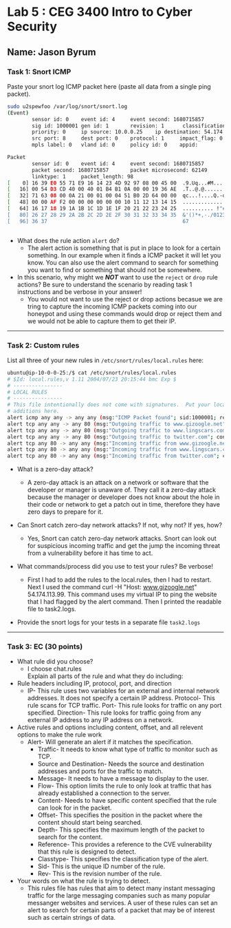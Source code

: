 # Lab 5 : CEG 3400 Intro to Cyber Security

## Name: Jason Byrum

### Task 1: Snort ICMP

Paste your snort log ICMP packet here (paste all data from a single ping packet).

```bash 
sudo u2spewfoo /var/log/snort/snort.log
(Event)
        sensor id: 0    event id: 4     event second: 1680715857        event microsecond: 62149
        sig id: 1000001 gen id: 1       revision: 1      classification: 0
        priority: 0     ip source: 10.0.0.25    ip destination: 54.174.113.99
        src port: 8     dest port: 0    protocol: 1     impact_flag: 0  blocked: 0
        mpls label: 0   vland id: 0     policy id: 0    appid:

Packet
        sensor id: 0    event id: 4     event second: 1680715857
        packet second: 1680715857       packet microsecond: 62149
        linktype: 1     packet_length: 98
[    0] 16 39 E0 55 71 E9 16 14 23 4D 92 97 08 00 45 00  .9.Uq...#M....E.
[   16] 00 54 D3 CD 40 00 40 01 B4 B1 0A 00 00 19 36 AE  .T..@.@.......6.
[   32] 71 63 08 00 0A 21 00 01 00 04 51 B0 2D 64 00 00  qc...!....Q.-d..
[   48] 00 00 AF F2 00 00 00 00 00 00 10 11 12 13 14 15  ................
[   64] 16 17 18 19 1A 1B 1C 1D 1E 1F 20 21 22 23 24 25  .......... !"#$%
[   80] 26 27 28 29 2A 2B 2C 2D 2E 2F 30 31 32 33 34 35  &'()*+,-./012345
[   96] 36 37                                            67



```

* What does the rule action `alert` do?
  *  The alert action is something that is put in place to look for a certain something. In our example when it finds a ICMP packet it will let you know. You can also use the alert command to search for something you want to find or something that should not be somewhere.
* In this scenario, why might we ***NOT*** want to use the `reject` or `drop` 
  rule actions?  Be sure to understand the scenario by reading task 1 instructions
  and be verbose in your answer!
  * You would not want to use the reject or drop actions becasue we are tring to capture the incoming ICMP packets coming into our honeypot and using these commands would drop or reject them and we would not be able to capture them to get their IP. 

---

### Task 2: Custom rules 

List all three of your new rules in `/etc/snort/rules/local.rules` here:

```bash
ubuntu@ip-10-0-0-25:/$ cat /etc/snort/rules/local.rules
# $Id: local.rules,v 1.11 2004/07/23 20:15:44 bmc Exp $
# ----------------
# LOCAL RULES
# ----------------
# This file intentionally does not come with signatures.  Put your local
# additions here.
alert icmp any any -> any any (msg:"ICMP Packet found"; sid:1000001; rev:1;)
alert tcp any any -> any 80 (msg:"Outgoing traffic to www.gizoogle.net"; content:"Host\: www.gizoogle.net"; sid:1000002; rev:1;)
alert tcp any any -> any 80 (msg:"Outgoing traffic to www.lingscars.com"; content:"Host\: www.lingscars.com"; sid:1000003; rev:1;)
alert tcp any any -> any 80 (msg:"Outgoing traffic to twitter.com"; content:"Host\: twitter.com"; sid:1000004; rev:1;)
alert tcp any 80 -> any any (msg:"Incoming traffic from www.gizoogle.net"; content:"Host\: www.gizoogle.net"; sid:1000005; rev:1;)
alert tcp any 80 -> any any (msg:"Incoming traffic from www.lingscars.com"; content:"Host\: www.lingscars.com"; sid:1000006; rev:1;)
alert tcp any 80 -> any any (msg:"Incoming traffic from twitter.com"; content:"Host\: twitter.com"; sid:1000007; rev:1;)

```

* What is a zero-day attack?
  * A zero-day attack is an attack on a network or software that the developer or manager is unaware of. They call it a zero-day attack because the manager or developer does not know about the hole in their code or network to get a patch out in time, therefore they have zero days to prepare for it.

* Can Snort catch zero-day network attacks?  If not, why not?  If yes, how?
  * Yes, Snort can catch zero-day network attacks. Snort can look out for suspicious incoming traffic and get the jump the incoming threat from a vulnerability before it has time to act.
* What commands/process did you use to test your rules?  Be verbose!
  * First I had to add the rules to the local.rules, then I had to restart. Next I used the command curl -H "Host: www.gizoogle.net" 54.174.113.99. This command uses my virtual IP to ping the website that I had flagged by the alert command. Then I printed the readable file to task2.logs. 

* Provide the snort logs for your tests in a separate file `task2.logs`

---

### Task 3: EC (30 points)

* What rule did you choose?
  * I choose chat.rules  
Explain all parts of the rule and what they do including:
* Rule headers including IP, protocol, port, and direction
  * IP- This rule uses two variables for an external and internal network addresses. It does not specify a certain IP address.
  Protocol- This rule scans for TCP traffic.
  Port- This rule looks for traffic on any port specified.
  Direction- This rule looks for traffic going from any external IP address to any IP address on a network.
* Active rules and options including content, offset, and all relevent options to make the rule work
    * Alert- Will generate an alert if it matches the specification.
      * Traffic- It needs to know what type of traffic to monitor such as TCP.
      * Source and Destination- Needs the source and destination addresses and ports for the traffic to match. 
      * Message- It needs to have a message to display to the user.
      * Flow- This option limits the rule to only look at traffic that has already established a connection to the server.
      * Content- Needs to have specific content specified that the rule can look for in the packet.
      * Offset- This specifies the position in the packet where the content should start being searched.
      * Depth- This specifies the maximum length of the packet to search for the content.
      * Reference- This provides a reference to the CVE vulnerability that this rule is designed to detect.
      * Classtype- This specifies the classification type of the alert.
      * Sid- This is the unique ID number of the rule.
      * Rev- This is the revision number of the rule.
* Your words on what the rule is trying to detect.
  * This rules file has rules that aim to detect many instant messaging traffic for the large messaging companies such as many popular messanger websites and services. A user of these rules can set an alert to search for certain parts of a packet that may be of interest such as certain strings of data.


